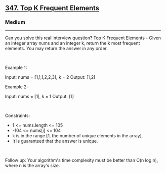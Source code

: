 <h2><a href="https://leetcode.com/problems/top-k-frequent-elements/">347. Top K Frequent Elements</a></h2><h3>Medium</h3><hr>Can you solve this real interview question? Top K Frequent Elements - Given an integer array nums and an integer k, return the k most frequent elements. You may return the answer in any order.

 

Example 1:

Input: nums = [1,1,1,2,2,3], k = 2
Output: [1,2]


Example 2:

Input: nums = [1], k = 1
Output: [1]


 

Constraints:

 * 1 <= nums.length <= 105
 * -104 <= nums[i] <= 104
 * k is in the range [1, the number of unique elements in the array].
 * It is guaranteed that the answer is unique.

 

Follow up: Your algorithm's time complexity must be better than O(n log n), where n is the array's size.